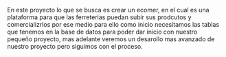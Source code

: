En este proyecto lo que se busca es crear un ecomer, en el cual 
es una plataforma para que las ferreterias puedan subir sus prodcutos
y comercializrlos por ese medio para ello como inicio necesitamos las tablas que tenemos en 
la base de datos para poder dar inicio con nuestro pequeño proyecto, mas adelante veremos 
un desarollo mas avanzado de nuestro proyecto pero siguimos con el proceso.
